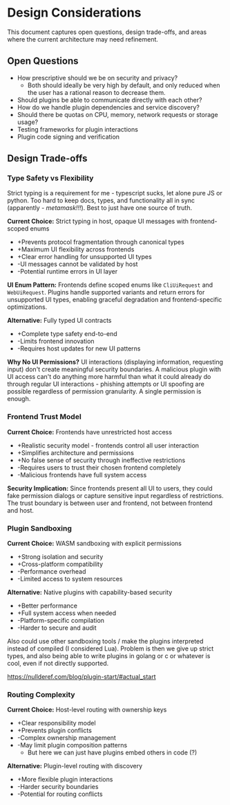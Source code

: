 # Design Considerations

This document captures open questions, design trade-offs, and areas where the current architecture may need refinement.

## Open Questions
- How prescriptive should we be on security and privacy? 
  - Both should ideally be very high by default, and only reduced when the user has a rational reason to decrease them. 
- Should plugins be able to communicate directly with each other?
- How do we handle plugin dependencies and service discovery?
- Should there be quotas on CPU, memory, network requests or storage usage?
- Testing frameworks for plugin interactions
- Plugin code signing and verification


## Design Trade-offs

### Type Safety vs Flexibility
Strict typing is a requirement for me - typescript sucks, let alone pure JS or python.  Too hard to keep docs, types, and functionality all in sync (apparently - *metamask!!!*).  Best to just have one source of truth.

**Current Choice:** Strict typing in host, opaque UI messages with frontend-scoped enums
- +Prevents protocol fragmentation through canonical types
- +Maximum UI flexibility across frontends
- +Clear error handling for unsupported UI types
- -UI messages cannot be validated by host
- -Potential runtime errors in UI layer

**UI Enum Pattern:** Frontends define scoped enums like `CliUiRequest` and `WebUiRequest`. Plugins handle supported variants and return errors for unsupported UI types, enabling graceful degradation and frontend-specific optimizations.

**Alternative:** Fully typed UI contracts
- +Complete type safety end-to-end
- -Limits frontend innovation
- -Requires host updates for new UI patterns

**Why No UI Permissions?**
UI interactions (displaying information, requesting input) don't create meaningful security boundaries. A malicious plugin with UI access can't do anything more harmful than what it could already do through regular UI interactions - phishing attempts or UI spoofing are possible regardless of permission granularity. A single permission is enough.

### Frontend Trust Model
**Current Choice:** Frontends have unrestricted host access
- +Realistic security model - frontends control all user interaction
- +Simplifies architecture and permissions
- +No false sense of security through ineffective restrictions
- -Requires users to trust their chosen frontend completely
- -Malicious frontends have full system access

**Security Implication:** Since frontends present all UI to users, they could fake permission dialogs or capture sensitive input regardless of restrictions. The trust boundary is between user and frontend, not between frontend and host.

### Plugin Sandboxing

**Current Choice:** WASM sandboxing with explicit permissions
- +Strong isolation and security
- +Cross-platform compatibility
- -Performance overhead
- -Limited access to system resources

**Alternative:** Native plugins with capability-based security
- +Better performance
- +Full system access when needed
- -Platform-specific compilation
- -Harder to secure and audit

Also could use other sandboxing tools / make the plugins interpreted instead of compiled (I considered Lua).  Problem is then we give up strict types, and also being able to write plugins in golang or c or whatever is cool, even if not directly supported.

https://nullderef.com/blog/plugin-start/#actual_start

### Routing Complexity
**Current Choice:** Host-level routing with ownership keys
- +Clear responsibility model
- +Prevents plugin conflicts
- -Complex ownership management
- -May limit plugin composition patterns
  - But here we can just have plugins embed others in code (?)

**Alternative:** Plugin-level routing with discovery
- +More flexible plugin interactions
- -Harder security boundaries
- -Potential for routing conflicts
